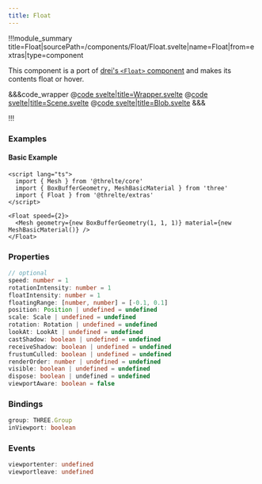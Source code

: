 ```yaml
---
title: Float
---
```


<script lang="ts">
import Wrapper from '$examples/extras/float/Wrapper.svelte'
</script>

!!!module_summary title=Float|sourcePath=/components/Float/Float.svelte|name=Float|from=extras|type=component

This component is a port of [drei's `<Float>` component](https://github.com/pmndrs/drei#float) and makes its contents float or hover.

<ExampleWrapper>
  <Wrapper />
</ExampleWrapper>

&&&code_wrapper
@[code svelte|title=Wrapper.svelte](../../examples/extras/float/Wrapper.svelte)
@[code svelte|title=Scene.svelte](../../examples/extras/float/Scene.svelte)
@[code svelte|title=Blob.svelte](../../examples/extras/float/Blob.svelte)
&&&

!!!

### Examples

#### Basic Example

```svelte
<script lang="ts">
  import { Mesh } from '@threlte/core'
  import { BoxBufferGeometry, MeshBasicMaterial } from 'three'
  import { Float } from '@threlte/extras'
</script>

<Float speed={2}>
  <Mesh geometry={new BoxBufferGeometry(1, 1, 1)} material={new MeshBasicMaterial()} />
</Float>
```

### Properties

```ts
// optional
speed: number = 1
rotationIntensity: number = 1
floatIntensity: number = 1
floatingRange: [number, number] = [-0.1, 0.1]
position: Position | undefined = undefined
scale: Scale | undefined = undefined
rotation: Rotation | undefined = undefined
lookAt: LookAt | undefined = undefined
castShadow: boolean | undefined = undefined
receiveShadow: boolean | undefined = undefined
frustumCulled: boolean | undefined = undefined
renderOrder: number | undefined = undefined
visible: boolean | undefined = undefined
dispose: boolean | undefined = undefined
viewportAware: boolean = false
```

### Bindings <!-- omit in toc -->

```ts
group: THREE.Group
inViewport: boolean
```

### Events <!-- omit in toc -->

```ts
viewportenter: undefined
viewportleave: undefined
```
